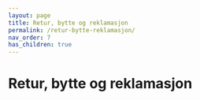 ```yaml
---
layout: page
title: Retur, bytte og reklamasjon
permalink: /retur-bytte-reklamasjon/
nav_order: 7
has_children: true
---
```


# Retur, bytte og reklamasjon
